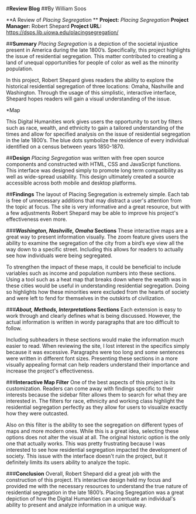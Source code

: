#**Review Blog** 
##By William Soos

**A Review of *Placing Segregation* ** 
**Project:** *Placing Segregation*
**Project Manager:** Robert Shepard
**Project URL:** https://dsps.lib.uiowa.edu/placingsegregation/

##**Summary** 
*Placing Segregation* is a depiction of the societal injustice present in America during the late 1800’s. Specifically, this project highlights the issue of residential segregation. This matter contributed to creating a land of unequal opportunities for people of color as well as the minority population. 

In this project, Robert Shepard gives readers the ability to explore the historical residential segregation of three locations: Omaha, Nashville and Washington. Through the usage of this simplistic, interactive interface, Shepard hopes readers will gain a visual understanding of the issue.
 
*Map

This Digital Humanities work gives users the opportunity to sort by filters such as race, wealth, and ethnicity to gain a tailored understanding of the times and allow for specified analysis on the issue of residential segregation in the late 1800’s. The blue dots symbolize the residence of every individual identified on a census between years 1850-1870.

##**Design**
*Placing Segregation* was written with free open source components and constructed with HTML, CSS and JavaScript functions. This interface was designed simply to promote long term compatibility as well as wide-spread usability. This design ultimately created a source accessible across both mobile and desktop platforms. 

##**Findings**
The layout of Placing Segregation is extremely simple. Each tab is free of unnecessary additions that may distract a user's attention from the topic at focus. The site is very informative and a great resource, but with a few adjustments Robert Shepard may be able to improve his project's effectiveness even more.

###***Washington, Nashville, Omaha* Sections**
These interactive maps are a great way to present information visually. The zoom feature gives users the ability to examine the segregation of the city from a bird’s eye view all the way down to a specific street. Including this allows for readers to actually see how individuals were being segregated.

To strengthen the impact of these maps, it could be beneficial to include variables such as income and population numbers into these sections. Using a tool such as a heat map that breaks down where the wealth was in these cities would be useful in understanding residential segregation. Doing so highlights how these minorities were excluded from the hearts of society and were left to fend for themselves in the outskirts of civilization.

###***About, Methods, Interpretations* Sections** 
Each extension is easy to work through and clearly defines what is being discussed. However, the actual information is written in wordy paragraphs that are too difficult to follow. 

Including subheaders in these sections would make the information much easier to read. When reviewing the site, I lost interest in the specifics simply because it was excessive. Paragraphs were too long and some sentences were written in different font sizes. Presenting these sections in a more visually appealing format can help readers understand their importance and increase the project's effectiveness.    

###**Interactive Map Filter** 
One of the best aspects of this project is its customization. Readers can come away with findings specific to their interests because the sidebar filter allows them to search for what they are interested in. The filters for race, ethnicity and working class highlight the residential segregation perfectly as they allow for users to visualize exactly how they were outcasted. 

Also on this filter is the ability to see the segregation on different types of maps and more modern ones. While this is a great idea, selecting these options does not alter the visual at all. The original historic option is the only one that actually works. This was pretty frustrating because I was interested to see how residential segregation impacted the development of society. This issue with the interface doesn't ruin the project, but it definitely limits its users ability to analyze the topic.  

###**Conclusion**
Overall, Robert Shepard did a great job with the construction of this project. It’s interactive design held my focus and provided me with the necessary resources to understand the true nature of residential segregation in the late 1800’s. Placing Segregation was a great depiction of how the Digital Humanities can accentuate an individual's ability to present and analyze information in a unique way.
